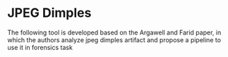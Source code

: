 # JPEG Dimples
The following tool is developed based on the Argawell and Farid paper, in which the authors analyze jpeg dimples artifact and propose a pipeline to use it in forensics task
